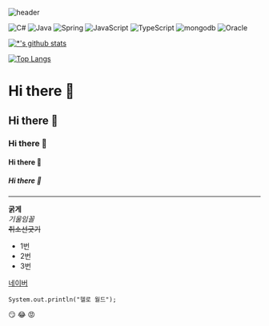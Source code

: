 ![header](https://capsule-render.vercel.app/api?type=wave&color=auto&height=300&section=header&text=BackEnd%20Developer&fontSize=90)

![C#](https://img.shields.io/badge/-CSharp-239120?style=flat-square&logo=CSharp&logoColor=white)
![Java](https://img.shields.io/badge/-Java-007396?style=flat&logo=Java&logoColor=ffffff)
![Spring](https://img.shields.io/badge/-Spring-6DB33F?style=for-the-badge&logo=Spring&logoColor=white)
![JavaScript](https://img.shields.io/badge/-javascript-F7DF1E?style=for-the-badge&logo=JavaScript&logoColor=black)
![TypeScript](https://img.shields.io/badge/-TypeScript-3178C6?style=flat-square&logo=TypeScript&logoColor=white)
![mongodb](https://img.shields.io/badge/-mongodb-47A248?style=flat-square&logo=mongodb&logoColor=white)
![Oracle](https://img.shields.io/badge/-oracle-F80000?style=flat-square&logo=Oracle&logoColor=white)

[![*'s github stats](https://github-readme-stats.vercel.app/api?username=monbrize)](https://github.com/minbrize)

[![Top Langs](https://github-readme-stats.vercel.app/api/top-langs/?username=monbrize)](https://github.com/monbrize/github-readme-stats)


# Hi there 👋
## Hi there 👋
### Hi there 👋
#### Hi there 👋
##### Hi there 👋
---
**굵게**<br>
*기울임꼴*<br>
~~취소선긋기~~<br>

* 1번
* 2번
* 3번
 
[네이버](http://www.naver.com)


```
System.out.println("헬로 월드");
```

:smirk:
:joy:
:rage:

<!--
**monbrize/monbrize** is a ✨ _special_ ✨ repository because its `README.md` (this file) appears on your GitHub profile.

Here are some ideas to get you started:

- 🔭 I’m currently working on ...
- 🌱 I’m currently learning ...
- 👯 I’m looking to collaborate on ...
- 🤔 I’m looking for help with ...
- 💬 Ask me about ...
- 📫 How to reach me: ...
- 😄 Pronouns: ...
- ⚡ Fun fact: ...
-->
